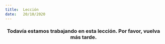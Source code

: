 ```yaml
---
title:  Lección
date:   20/10/2020
---
```


### <center>Todavía estamos trabajando en esta lección. Por favor, vuelva más tarde.</center>